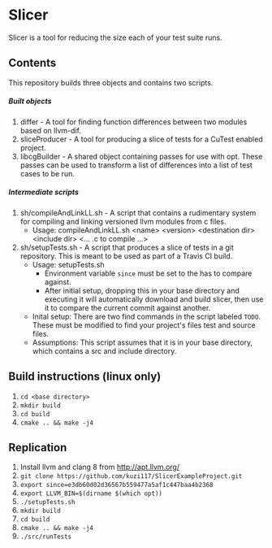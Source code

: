 # Slicer
Slicer is a tool for reducing the size each of your test suite runs.

## Contents
This repository builds three objects and contains two scripts.

##### Built objects
  1. differ - A tool for finding function differences between two modules based on llvm-dif.
  1. sliceProducer - A tool for producing a slice of tests for a CuTest enabled project.
  1. libcgBuilder - A shared object containing passes for use with opt. These passes can be used to transform a list of differences into a list of test cases to be run.
  
##### Intermediate scripts
  1. sh/compileAndLinkLL.sh - A script that contains a rudimentary system for compiling and linking versioned llvm modules from c files.
     - Usage: compileAndLinkLL.sh \<name\> \<version\> \<destination dir\> \<include dir\> \<... .c to compile ...\>
  1. sh/setupTests.sh - A script that produces a slice of tests in a git repository. This is meant to be used as part of a Travis CI build. 
     - Usage: setupTests.sh
        - Environment variable `since` must be set to the has to compare against.
        - After initial setup, dropping this in your base directory and executing it will automatically download and build slicer, then use it to compare the current commit against another.
     - Inital setup: There are two find commands in the script labeled `TODO`. These must be modified to find your project's files test and source files. 
     - Assumptions: This script assumes that it is in your base directory, which contains a src and include directory.
 
 ## Build instructions (linux only)
  1. `cd <base directory>`
  1. `mkdir build`
  1. `cd build`
  1. `cmake .. && make -j4`

## Replication
  1. Install llvm and clang 8 from http://apt.llvm.org/
  1. `git clone https://github.com/kuzi117/SlicerExampleProject.git`
  1. `export since=e3db60d02d36567b559477a5af1c447baa4b2368`
  1. `export LLVM_BIN=$(dirname $(which opt))`
  1. `./setupTests.sh`
  1. `mkdir build`
  1. `cd build`
  1. `cmake .. && make -j4`
  1. `./src/runTests`
